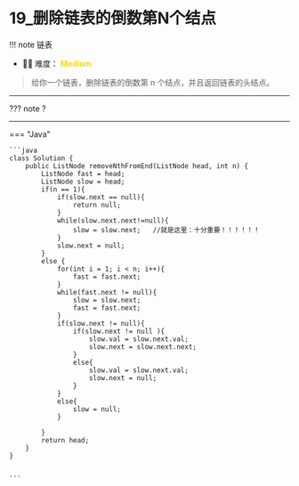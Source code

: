 # 19_删除链表的倒数第N个结点

<!-- 所有文件名必须是该题目的英文名 -->

!!! note
    <!-- 这里记载考察的数据结构、算法等 -->
    链表

- 🔑🔑 难度： <span style = "color:gold; font-weight:bold">Medium</span>

<!-- 题目简介 -->

> 给你一个链表，删除链表的倒数第 n 个结点，并且返回链表的头结点。

-----

??? note
    ?

-------------

=== "Java"

    ```java
    class Solution {
        public ListNode removeNthFromEnd(ListNode head, int n) {
            ListNode fast = head;
            ListNode slow = head;
            if(n == 1){
                if(slow.next == null){
                    return null;
                }
                while(slow.next.next!=null){
                    slow = slow.next;   //就是这里：十分重要！！！！！！
                }
                slow.next = null;
            }
            else {
                for(int i = 1; i < n; i++){
                    fast = fast.next;
                }
                while(fast.next != null){
                    slow = slow.next;
                    fast = fast.next;
                }
                if(slow.next != null){
                    if(slow.next != null ){
                        slow.val = slow.next.val;
                        slow.next = slow.next.next;
                    }
                    else{
                        slow.val = slow.next.val;
                        slow.next = null;
                    }
                }
                else{
                    slow = null;
                }

            }
            return head;
        }
    }

    
    ```